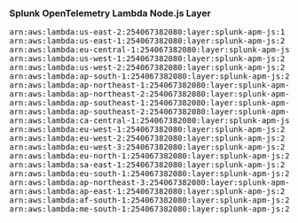 <h3>Splunk OpenTelemetry Lambda Node.js Layer</h3>

<pre>
arn:aws:lambda:us-east-2:254067382080:layer:splunk-apm-js:1
arn:aws:lambda:us-east-1:254067382080:layer:splunk-apm-js:2
arn:aws:lambda:eu-central-1:254067382080:layer:splunk-apm-js:2
arn:aws:lambda:us-west-1:254067382080:layer:splunk-apm-js:2
arn:aws:lambda:us-west-2:254067382080:layer:splunk-apm-js:2
arn:aws:lambda:ap-south-1:254067382080:layer:splunk-apm-js:2
arn:aws:lambda:ap-northeast-1:254067382080:layer:splunk-apm-js:2
arn:aws:lambda:ap-northeast-2:254067382080:layer:splunk-apm-js:2
arn:aws:lambda:ap-southeast-1:254067382080:layer:splunk-apm-js:2
arn:aws:lambda:ap-southeast-2:254067382080:layer:splunk-apm-js:2
arn:aws:lambda:ca-central-1:254067382080:layer:splunk-apm-js:2
arn:aws:lambda:eu-west-1:254067382080:layer:splunk-apm-js:2
arn:aws:lambda:eu-west-2:254067382080:layer:splunk-apm-js:2
arn:aws:lambda:eu-west-3:254067382080:layer:splunk-apm-js:2
arn:aws:lambda:eu-north-1:254067382080:layer:splunk-apm-js:2
arn:aws:lambda:sa-east-1:254067382080:layer:splunk-apm-js:2
arn:aws:lambda:eu-south-1:254067382080:layer:splunk-apm-js:2
arn:aws:lambda:ap-northeast-3:254067382080:layer:splunk-apm-js:2
arn:aws:lambda:ap-east-1:254067382080:layer:splunk-apm-js:2
arn:aws:lambda:af-south-1:254067382080:layer:splunk-apm-js:2
arn:aws:lambda:me-south-1:254067382080:layer:splunk-apm-js:2
</pre>
